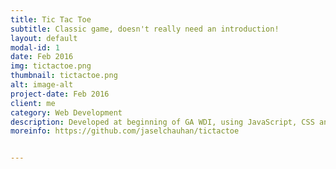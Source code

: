 ```yaml
---
title: Tic Tac Toe
subtitle: Classic game, doesn't really need an introduction!
layout: default
modal-id: 1
date: Feb 2016
img: tictactoe.png
thumbnail: tictactoe.png
alt: image-alt
project-date: Feb 2016
client: me
category: Web Development
description: Developed at beginning of GA WDI, using JavaScript, CSS and HTML
moreinfo: https://github.com/jaselchauhan/tictactoe


---
```


